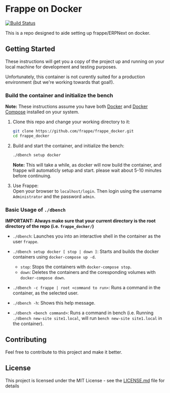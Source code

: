 # Frappe on Docker

[![Build Status](https://travis-ci.com/frappe/frappe_docker.svg)](https://travis-ci.com/frappe/frappe_docker)

This is a repo designed to aide setting up frappe/ERPNext on docker.

## Getting Started

These instructions will get you a copy of the project up and running on your local machine for development and testing purposes.

Unfortunately, this container is not curently suited for a production environment (but we're working towards that goal!).

### Build the container and initialize the bench

**Note:** These instructions assume you have both [Docker](https://docs.docker.com/engine/installation) and [Docker Compose](https://docs.docker.com/compose/install/) installed on your system.

1. Clone this repo and change your working directory to it:

    ```bash
    git clone https://github.com/frappe/frappe_docker.git
    cd frappe_docker
    ```

2. Build and start the container, and initialize the bench:

    ```bash
    ./dbench setup docker
    ```

    **Note:** This will take a while, as docker will now build the container, and frappe will automaticly setup and start. please wait about 5-10 minutes before continuing.

3. Use Frappe:  
    Open your browser to `localhost/login`. Then login using the username `Administrator` and the password `admin`.

### Basic Usage of `./dbench`

**IMPORTANT: Always make sure that your current directory is the root directory of the repo (i.e. `frappe_docker/`)**

- `./dbench`: Launches you into an interactive shell in the container as the user `frappe`.

- `./dbench setup docker [ stop | down ]`: Starts and builds the docker containers using `docker-compose up -d`.
  - `stop`: Stops the containers with `docker-compose stop`.
  - `down`: Deletes the containers and the coresponding volumes with `docker-compose down`.


- `./dbench -c frappe | root <command to run>`: Runs a command in the container, as the selected user.

- `./dbench -h`: Shows this help message.

- `./dbench <bench command>`: Runs a command in bench (i.e. Running `./dbench new-site site1.local`, will run `bench new-site site1.local` in the container).

## Contributing

Feel free to contribute to this project and make it better.

## License

This project is licensed under the MIT License - see the [LICENSE.md](LICENSE.md) file for details
